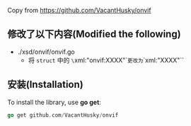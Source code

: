 Copy from https://github.com/VacantHusky/onvif

## 修改了以下内容(Modified the following)
  - ./xsd/onvif/onvif.go
    - 将 `struct` 中的 `\`xml:"onvif:XXXX"\`` 更改为 `\`xml:"XXXX"\``

## 安装(Installation)

To install the library,  use **go get**:

```go
go get github.com/VacantHusky/onvif

```


